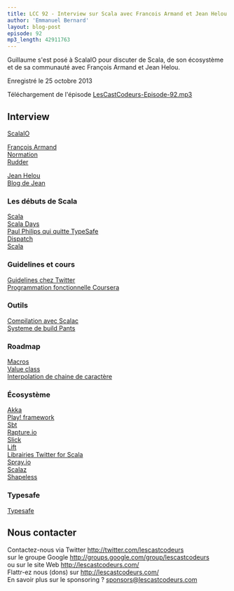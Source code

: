 ```yaml
---
title: LCC 92 - Interview sur Scala avec Francois Armand et Jean Helou
author: 'Emmanuel Bernard'
layout: blog-post
episode: 92
mp3_length: 42911763
---
```

Guillaume s'est posé à ScalaIO pour discuter de Scala, de son écosystème et de sa communauté avec François Armand et Jean Helou.

Enregistré le 25 octobre 2013

Téléchargement de l'épisode [LesCastCodeurs-Episode-92.mp3](http://traffic.libsyn.com/lescastcodeurs/LesCastCodeurs-Episode-92.mp3)

## Interview

[ScalaIO](http://www.scala.io)  

[François Armand](https://twitter.com/fanf42)  
[Normation](http://www.normation.com)  
[Rudder](http://www.rudder-project.org)

[Jean Helou](https://twitter.com/jeanhelou)  
[Blog de Jean](http://blog.byjean.eu)

### Les débuts de Scala

[Scala](http://scala-lang.org)  
[Scala Days](http://scaladays.org)  
[Paul Philips qui quitte TypeSafe](http://en.reddit.com/r/scala/comments/1ovh3w/paul_phillips_explains_why_he_lost_faith_in_scala/)  
[Dispatch](http://dispatch.databinder.net/Dispatch.html)  
[Scala](https://github.com/scalaz/scalaz)  

### Guidelines et cours

[Guidelines chez Twitter](http://twitter.github.io/effectivescala/)  
[Programmation fonctionnelle Coursera](https://www.coursera.org/course/progfun)  

### Outils

[Compilation avec Scalac](http://xkcd.com/303/)  
[Systeme de build Pants](https://github.com/twitter/commons)  

### Roadmap

[Macros](http://docs.scala-lang.org/overviews/macros/overview.html)  
[Value class](http://docs.scala-lang.org/overviews/core/value-classes.html)  
[Interpolation de chaine de caractère](http://docs.scala-lang.org/overviews/core/string-interpolation.html)  

### Écosystème

[Akka](http://akka.io)  
[Play! framework](http://www.playframework.com)  
[Sbt](http://www.scala-sbt.org)  
[Rapture.io](http://rapture.io)  
[Slick](http://slick.typesafe.com)  
[Lift](http://liftweb.net)  
[Librairies Twitter for Scala](https://dev.twitter.com/docs/twitter-libraries)  
[Spray.io](http://spray.io)  
[Scalaz](http://typelevel.org/projects/scalaz/)  
[Shapeless](http://typelevel.org/projects/shapeless/)  

### Typesafe

[Typesafe](http://typesafe.com)  


## Nous contacter

Contactez-nous via Twitter <http://twitter.com/lescastcodeurs>  
sur le groupe Google <http://groups.google.com/group/lescastcodeurs>  
ou sur le site Web <http://lescastcodeurs.com/>  
Flattr-ez nous (dons) sur <http://lescastcodeurs.com/>  
En savoir plus sur le sponsoring ? sponsors@lescastcodeurs.com
